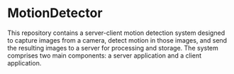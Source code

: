 # MotionDetector
This repository contains a server-client motion detection system designed to capture images from a camera, detect motion in those images, and send the resulting images to a server for processing and storage. The system comprises two main components: a server application and a client application.
